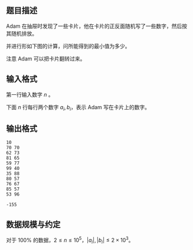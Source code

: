 ## 题目描述

Adam 在抽屉时发现了一些卡片，他在卡片的正反面随机写了一些数字，然后按其随机排放。

并进行形如下图的计算，问所能得到的最小值为多少。

注意 Adam 可以把卡片翻转过来。

## 输入格式

第一行输入数字 $n$ 。

下面 $n$ 行每行两个数字 $a_i,b_i$，表示 Adam 写在卡片上的数字。

## 输出格式


```input1
10
70 70
62 73
81 65
59 77
99 40
35 88
80 57
76 67
85 57
53 96
```


```output1
-155
```

## 数据规模与约定

对于 $100\%$ 的数据，$2\leq n\leq 10^5$，$|a_i|,|b_i|\leq 2\times 10^3$。